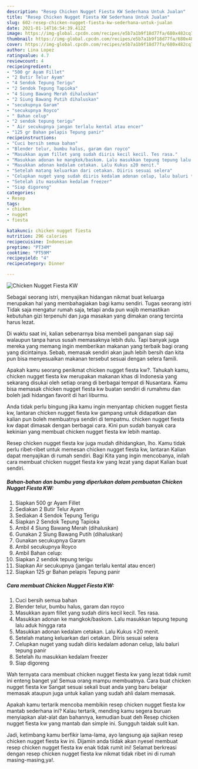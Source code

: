```yaml
---
description: "Resep Chicken Nugget Fiesta KW Sederhana Untuk Jualan"
title: "Resep Chicken Nugget Fiesta KW Sederhana Untuk Jualan"
slug: 602-resep-chicken-nugget-fiesta-kw-sederhana-untuk-jualan
date: 2021-01-14T16:54:39.412Z
image: https://img-global.cpcdn.com/recipes/e5b7a1b9f18d77fa/680x482cq70/chicken-nugget-fiesta-kw-foto-resep-utama.jpg
thumbnail: https://img-global.cpcdn.com/recipes/e5b7a1b9f18d77fa/680x482cq70/chicken-nugget-fiesta-kw-foto-resep-utama.jpg
cover: https://img-global.cpcdn.com/recipes/e5b7a1b9f18d77fa/680x482cq70/chicken-nugget-fiesta-kw-foto-resep-utama.jpg
author: Lina Lopez
ratingvalue: 4.7
reviewcount: 4
recipeingredient:
- "500 gr Ayam Fillet"
- "2 Butir Telur Ayam"
- "4 Sendok Tepung Terigu"
- "2 Sendok Tepung Tapioka"
- "4 Siung Bawang Merah dihaluskan"
- "2 Siung Bawang Putih dihaluskan"
- "secukupnya Garam"
- "secukupnya Royco"
- " Bahan celup"
- "2 sendok tepung terigu"
- " Air secukupnya jangan terlalu kental atau encer"
- "125 gr Bahan pelapis Tepung panir"
recipeinstructions:
- "Cuci bersih semua bahan"
- "Blender telur, bumbu halus, garam dan royco"
- "Masukkan ayam fillet yang sudah diiris kecil kecil. Tes rasa."
- "Masukkan adonan ke mangkok/baskom. Lalu masukkan tepung tepung lalu aduk hingga rata"
- "Masukkan adonan kedalam cetakan. Lalu Kukus ±20 menit."
- "Setelah matang keluarkan dari cetakan. Diiris sesuai selera"
- "Celupkan nuget yang sudah diiris kedalam adonan celup, lalu baluri tepung panir"
- "Setelah itu masukkan kedalam freezer"
- "Siap digoreng"
categories:
- Resep
tags:
- chicken
- nugget
- fiesta

katakunci: chicken nugget fiesta 
nutrition: 296 calories
recipecuisine: Indonesian
preptime: "PT34M"
cooktime: "PT59M"
recipeyield: "4"
recipecategory: Dinner

---
```



![Chicken Nugget Fiesta KW](https://img-global.cpcdn.com/recipes/e5b7a1b9f18d77fa/680x482cq70/chicken-nugget-fiesta-kw-foto-resep-utama.jpg)

Sebagai seorang istri, menyajikan hidangan nikmat buat keluarga merupakan hal yang membahagiakan bagi kamu sendiri. Tugas seorang istri Tidak saja mengatur rumah saja, tetapi anda pun wajib memastikan kebutuhan gizi terpenuhi dan juga masakan yang dimakan orang tercinta harus lezat.

Di waktu  saat ini, kalian sebenarnya bisa membeli panganan siap saji walaupun tanpa harus susah memasaknya lebih dulu. Tapi banyak juga mereka yang memang ingin memberikan makanan yang terbaik bagi orang yang dicintainya. Sebab, memasak sendiri akan jauh lebih bersih dan kita pun bisa menyesuaikan makanan tersebut sesuai dengan selera famili. 



Apakah kamu seorang penikmat chicken nugget fiesta kw?. Tahukah kamu, chicken nugget fiesta kw merupakan makanan khas di Indonesia yang sekarang disukai oleh setiap orang di berbagai tempat di Nusantara. Kamu bisa memasak chicken nugget fiesta kw buatan sendiri di rumahmu dan boleh jadi hidangan favorit di hari liburmu.

Anda tidak perlu bingung jika kamu ingin menyantap chicken nugget fiesta kw, lantaran chicken nugget fiesta kw gampang untuk didapatkan dan kalian pun boleh membuatnya sendiri di tempatmu. chicken nugget fiesta kw dapat dimasak dengan berbagai cara. Kini pun sudah banyak cara kekinian yang membuat chicken nugget fiesta kw lebih mantap.

Resep chicken nugget fiesta kw juga mudah dihidangkan, lho. Kamu tidak perlu ribet-ribet untuk memesan chicken nugget fiesta kw, lantaran Kalian dapat menyajikan di rumah sendiri. Bagi Kita yang ingin mencobanya, inilah cara membuat chicken nugget fiesta kw yang lezat yang dapat Kalian buat sendiri.

<!--inarticleads1-->

##### Bahan-bahan dan bumbu yang diperlukan dalam pembuatan Chicken Nugget Fiesta KW:

1. Siapkan 500 gr Ayam Fillet
1. Sediakan 2 Butir Telur Ayam
1. Sediakan 4 Sendok Tepung Terigu
1. Siapkan 2 Sendok Tepung Tapioka
1. Ambil 4 Siung Bawang Merah (dihaluskan)
1. Gunakan 2 Siung Bawang Putih (dihaluskan)
1. Gunakan secukupnya Garam
1. Ambil secukupnya Royco
1. Ambil  Bahan celup:
1. Siapkan 2 sendok tepung terigu
1. Siapkan  Air secukupnya (jangan terlalu kental atau encer)
1. Siapkan 125 gr Bahan pelapis Tepung panir




<!--inarticleads2-->

##### Cara membuat Chicken Nugget Fiesta KW:

1. Cuci bersih semua bahan
1. Blender telur, bumbu halus, garam dan royco
1. Masukkan ayam fillet yang sudah diiris kecil kecil. Tes rasa.
1. Masukkan adonan ke mangkok/baskom. Lalu masukkan tepung tepung lalu aduk hingga rata
1. Masukkan adonan kedalam cetakan. Lalu Kukus ±20 menit.
1. Setelah matang keluarkan dari cetakan. Diiris sesuai selera
1. Celupkan nuget yang sudah diiris kedalam adonan celup, lalu baluri tepung panir
1. Setelah itu masukkan kedalam freezer
1. Siap digoreng




Wah ternyata cara membuat chicken nugget fiesta kw yang lezat tidak rumit ini enteng banget ya! Semua orang mampu membuatnya. Cara buat chicken nugget fiesta kw Sangat sesuai sekali buat anda yang baru belajar memasak ataupun juga untuk kalian yang sudah ahli dalam memasak.

Apakah kamu tertarik mencoba membikin resep chicken nugget fiesta kw mantab sederhana ini? Kalau tertarik, mending kamu segera buruan menyiapkan alat-alat dan bahannya, kemudian buat deh Resep chicken nugget fiesta kw yang mantab dan simple ini. Sungguh taidak sulit kan. 

Jadi, ketimbang kamu berfikir lama-lama, ayo langsung aja sajikan resep chicken nugget fiesta kw ini. Dijamin anda tiidak akan nyesel membuat resep chicken nugget fiesta kw enak tidak rumit ini! Selamat berkreasi dengan resep chicken nugget fiesta kw nikmat tidak ribet ini di rumah masing-masing,ya!.

